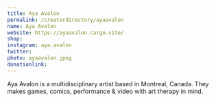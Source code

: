 ```yaml
---
title: Aya Avalon
permalink: /creatordirectory/ayaavalon
name: Aya Avalon
website: https://ayaavalon.cargo.site/
shop:
instagram: aya.avalon
twitter:
photo: ayaavalon.jpeg
donationlink:
---
```

Aya Avalon is a multidisciplinary artist based in Montreal, Canada. They makes games, comics, performance & video with art therapy in mind. 